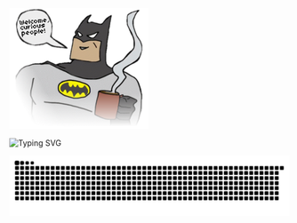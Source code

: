 <!--
<div> 
   <img src="https://readme-typing-svg.demolab.com/?lines=$+Hello,+my%20name%20is+Guilherme+:)&font=Fira%20Code&center=true&width=440&height=45&color=f25c7e&vCenter=true&pause=10&size=22"/>
</div> -->

<div aling="center">
<img src="bt.png" width="250">


![Typing SVG](https://readme-typing-svg.demolab.com/?lines=$+Hello,+my%20name%20is+Guilherme+:]&font=Fira%20Code&center=true&width=440&height=45&color=f25c7e&vCenter=true&pause=10&size=22)
</div>

![Snake animation](github-user-contribution.svg)




<!--
<details><summary><samp>Click here</samp></summary>

```rust
 👋 Opa

 🧠 Habilidades e Tecnologias

- 🎨 Front-end: HTML, CSS, JavaScript, Bootstrap  
- 🧩 Back-end: C# (iniciante), ASP.NET  
- 🗃️ Banco de Dados: SQL  
- 💻 Ferramentas: Visual Studio, Eclipse, Git, GitHub  
- 🖌️ Design Gráfico: Experiência com apps de design mobile  
- 🐧 Linux e Windows (ambiente de desenvolvimento)  
- 🌐 Noções de hospedagem e estrutura de sites  
- 📱 Interesse em bots para Discord, automações e interfaces web

 🚀 Em progresso

Atualmente, estou estudando mais sobre:
- ASP.NET com banco de dados
- JavaScript avançado e integração com APIs
- Projetos práticos full-stack


```



   <a href="https://github.com/uguisousa">
       <img src="https://github-readme-stats.vercel.app/api/top-langs/?username=uguisousa&count_private=true&layout=compact&theme=transparent&langs_count=8&hide_border=true&bg_color=141c24&title_color=ffffff&text_color=ffffff&custom_title=Linguagens" />
  </a>


<br>

-->







